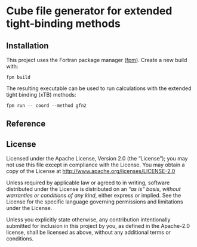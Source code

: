 # Cube file generator for extended tight-binding methods


## Installation

This project uses the Fortran package manager ([fpm](https://github.com/fortran-lang/fpm)).
Create a new build with:

```
fpm build
```

The resulting executable can be used to run calculations with the extended tight binding (xTB) methods:

```
fpm run -- coord --method gfn2
```


## Reference


## License

Licensed under the Apache License, Version 2.0 (the “License”);
you may not use this file except in compliance with the License.
You may obtain a copy of the License at
http://www.apache.org/licenses/LICENSE-2.0

Unless required by applicable law or agreed to in writing, software
distributed under the License is distributed on an *“as is” basis*,
*without warranties or conditions of any kind*, either express or implied.
See the License for the specific language governing permissions and
limitations under the License.

Unless you explicitly state otherwise, any contribution intentionally
submitted for inclusion in this project by you, as defined in the
Apache-2.0 license, shall be licensed as above, without any additional
terms or conditions.
